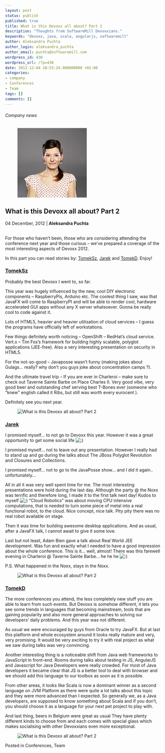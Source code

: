 ```yaml
---
layout: post
status: publish
published: true
title: What is this Devoxx all about? Part 2
description: "Thoughts from SoftwareMill Devoxxians."
keywords: "devoxx, java, scala, angularjs, softwaremill"
author: Aleksandra Puchta
author_login: aleksandra_puchta
author_email: puchta@softwaremill.com
wordpress_id: 430
wordpress_url: /?p=430
date: 2012-12-04 18:53:24.000000000 +01:00
categories:
- company
- Conferences
- Team
tags: []
comments: []
---
```


<h6>Company news</h6>
<div class="post-header clearfix">
<figure><div class="image"><img src="/img/members/puchta.jpg" alt="Aleksandra Puchta"></div></figure><div class="title">
<h2 class="font-dark-blue font-normal">What is this Devoxx all about? Part 2</h2>04 December, 2012 | <b>Aleksandra Puchta</b><br><br>
</div>
</div>
<div class="post-rows">
<div class="text">
<p>For those who haven’t been, those who are considering attending the conference next year and those curious – we’ve prepared a coverage of the most interesting aspects of Devoxx 2012.</p>
<p>In this part you can read stories by: <a href="https://twitter.com/szimano">TomekSz</a>, <a href="https://twitter.com/jkijanowski">Jarek</a> and <a href="https://twitter.com/TomaszDziurko">TomekD</a>. Enjoy!</p>
<h3><strong><a href="https://twitter.com/szimano">TomekSz</a></strong></h3>
<p>Probably the best Devoxx I went to, so far.</p>
<p>This year was hugely influenced by the new, cool DIY electronic components – RaspberryPis, Arduino etc. The coolest thing I saw, was that JavaFX will come to RaspberryPI and will be able to render cool, hardware accelerated GUI apps without any X server whatsoever. Gonna be really cool to code against it.</p>
<p>Lots of HTML5, heavier and heavier utilisation of cloud services – I guess the programs have officially left of workstations.</p>
<p>Few things definitely worth noticing – OpenShift – RedHat’s cloud service. Vert.x – Tim Fox’s framework for building highly scalable, polyglot applications (JEE-free). Also a very interesting presentation on security in HTML5.</p>
<p>For the not-so-good – Javaposse wasn’t funny (making jokes about Gulags… really? why don’t you guys joke about concentration camps ?).</p>
<p>And the ultimate travel trip – If you are ever in Charleroi – make sure to check out Taverne Sainte Barbe on Place Charles II. Very good vibe, very good beer and outstanding chef serving best T-Bones ever (someone who “knew” english called it Ribs, but still was worth every eurocent ).</p>
<p>Definitely see you next year.</p>
</div>
<figure><img src="https://softwaremill.com/img/uploads/2013/12/IMG_1244.jpg" alt="What is this Devoxx all about? Part 2"></figure><div class="text">
<h3><strong><a href="https://twitter.com/jkijanowski">Jarek</a></strong></h3>
<p>I promised myself… to not go to Devoxx this year. However it was a great opportunity to get some social life <img alt=";)" src="http://old.softwaremill.com/wp-includes/images/smilies/icon_wink.gif"></p>
<p>I promised myself… not to leave out any presentation. However I really had to stand up and go during the talks about The JBoss Polyglot Revolution and Closures and Collections.</p>
<p>I promised myself… not to go to the JavaPosse show… and I did it again.. unfortunately…</p>
<p>All in all it was very well spent time for me. The most interesting presentations were hold during the last day. Although the party @ the Noxx was terrific and therefore long, I made it to the first talk next day! Kudos to myself <img alt=";)" src="http://old.softwaremill.com/wp-includes/images/smilies/icon_wink.gif"> “Cloud Robotics” was about moving CPU intensive computations, that is needed to turn some piece of metal into a real functional robot, to the cloud. Nice concept, nice talk. Pity pity there was no real robot available on stage.</p>
<p>Then it was time for building awesome desktop applications. And as usual, after a JavaFX talk, I cannot await to give it some love.</p>
<p>Last but not least, Adam Bien gave a talk about Real World JEE development. Was fun and exactly what I needed to have a good impression about the whole conference. This is it… well, almost! There was this farewell evening in Charleroi @ Taverne Sainte Barbe… he he he <img alt=":)" src="http://old.softwaremill.com/wp-includes/images/smilies/icon_smile.gif"></p>
<p>P.S. What happened in the Noxx, stays in the Noxx.</p>
</div>
<figure><img src="https://softwaremill.com/img/uploads/2013/12/CIMG6651.jpg" alt="What is this Devoxx all about? Part 2"></figure><div class="text">
<h3><a href="https://twitter.com/TomaszDziurko">TomekD</a></h3>
<p>The more conferences you attend, the less completely new stuff you are able to learn from such events. But Devoxx is somehow different, it lets you see some trends in languages that becoming mainstream, tools that are gaining popularity and also more general approaches to solving our developers’ daily problems. And this year was not different.</p>
<p>As usual we were encouraged by guys from Oracle to try JavaFX. But at last this platform and whole ecosystem around it looks really mature and very, very promising. It would be very exciting to try it with real project as what we saw during talks was very convincing.</p>
<p>Another interesting thing is a noticeable shift from Java web frameworks to JavaScript in front-end. Rooms during talks about testing in JS, AngularJS and Javascript for Java Developers were really crowded. For most of Java developers it became clear that JS is a better tool to deal with browser and we should add this language to our toolbox as soon as it is possible.</p>
<p>From other areas, it looks like Scala is now a dominant winner as a second language on JVM Platform as there were quite a lot talks about this topic and they were more advanced than I expected. So generally we, as a Java developers, are supposed to know something about Scala and if you don’t, you should choose it as a language for your next pet project to play with.</p>
<p>And last thing, beers in Belgium were great as usual They have plenty different kinds to choose from and each comes with special glass which makes socialising with other Devoxxians even more exceptional.</p>
</div>
<figure><img src="https://softwaremill.com/img/uploads/2013/12/CIMG6409.jpg" alt="What is this Devoxx all about? Part 2"></figure>
</div>
<div class="post-footer">Posted in Conferences, Team</div>
